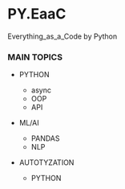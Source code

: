 # PY.EaaC
Everything_as_a_Code by Python


### MAIN TOPICS

- PYTHON
  - async
  - OOP
  - API
 
- ML/AI
  - PANDAS
  - NLP
  
 - AUTOTYZATION
   - PYTHON
